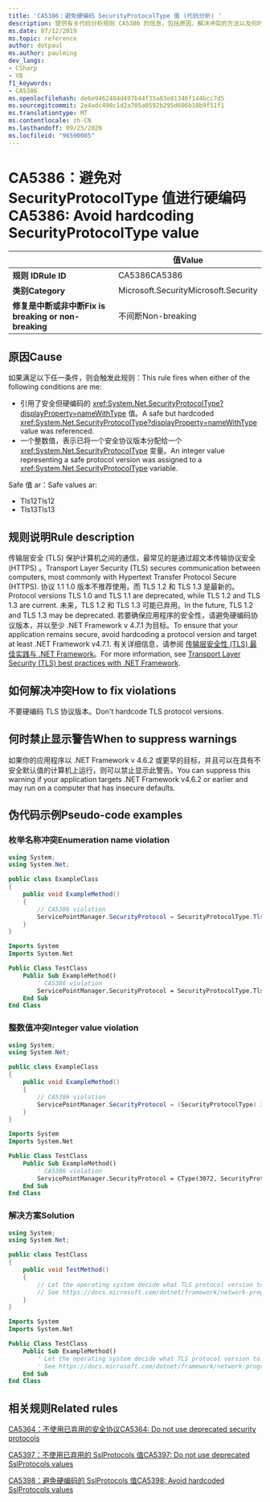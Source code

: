 ```yaml
---
title: 'CA5386：避免硬编码 SecurityProtocolType 值 (代码分析) '
description: 提供有关代码分析规则 CA5386 的信息，包括原因、解决冲突的方法以及何时取消显示。
ms.date: 07/12/2019
ms.topic: reference
author: dotpaul
ms.author: paulming
dev_langs:
- CSharp
- VB
f1_keywords:
- CA5386
ms.openlocfilehash: de6e9462484d497b44f33a83e81346f144bcc7d5
ms.sourcegitcommit: 2e4adc490c1d2a705a0592b295d606b10b9f51f1
ms.translationtype: MT
ms.contentlocale: zh-CN
ms.lasthandoff: 09/25/2020
ms.locfileid: "96590085"
---
```

# <a name="ca5386-avoid-hardcoding-securityprotocoltype-value"></a><span data-ttu-id="92382-103">CA5386：避免对 SecurityProtocolType 值进行硬编码</span><span class="sxs-lookup"><span data-stu-id="92382-103">CA5386: Avoid hardcoding SecurityProtocolType value</span></span>

| | <span data-ttu-id="92382-104">值</span><span class="sxs-lookup"><span data-stu-id="92382-104">Value</span></span> |
|-|-|
| <span data-ttu-id="92382-105">**规则 ID**</span><span class="sxs-lookup"><span data-stu-id="92382-105">**Rule ID**</span></span> |<span data-ttu-id="92382-106">CA5386</span><span class="sxs-lookup"><span data-stu-id="92382-106">CA5386</span></span>|
| <span data-ttu-id="92382-107">**类别**</span><span class="sxs-lookup"><span data-stu-id="92382-107">**Category**</span></span> |<span data-ttu-id="92382-108">Microsoft.Security</span><span class="sxs-lookup"><span data-stu-id="92382-108">Microsoft.Security</span></span>|
| <span data-ttu-id="92382-109">**修复是中断或非中断**</span><span class="sxs-lookup"><span data-stu-id="92382-109">**Fix is breaking or non-breaking**</span></span> |<span data-ttu-id="92382-110">不间断</span><span class="sxs-lookup"><span data-stu-id="92382-110">Non-breaking</span></span>|

## <a name="cause"></a><span data-ttu-id="92382-111">原因</span><span class="sxs-lookup"><span data-stu-id="92382-111">Cause</span></span>

<span data-ttu-id="92382-112">如果满足以下任一条件，则会触发此规则：</span><span class="sxs-lookup"><span data-stu-id="92382-112">This rule fires when either of the following conditions are me:</span></span>

- <span data-ttu-id="92382-113">引用了安全但硬编码的 <xref:System.Net.SecurityProtocolType?displayProperty=nameWithType> 值。</span><span class="sxs-lookup"><span data-stu-id="92382-113">A safe but hardcoded <xref:System.Net.SecurityProtocolType?displayProperty=nameWithType> value was referenced.</span></span>
- <span data-ttu-id="92382-114">一个整数值，表示已将一个安全协议版本分配给一个 <xref:System.Net.SecurityProtocolType> 变量。</span><span class="sxs-lookup"><span data-stu-id="92382-114">An integer value representing a safe protocol version was assigned to a <xref:System.Net.SecurityProtocolType> variable.</span></span>

<span data-ttu-id="92382-115">Safe 值 ar：</span><span class="sxs-lookup"><span data-stu-id="92382-115">Safe values ar:</span></span>

- <span data-ttu-id="92382-116">Tls12</span><span class="sxs-lookup"><span data-stu-id="92382-116">Tls12</span></span>
- <span data-ttu-id="92382-117">Tls13</span><span class="sxs-lookup"><span data-stu-id="92382-117">Tls13</span></span>

## <a name="rule-description"></a><span data-ttu-id="92382-118">规则说明</span><span class="sxs-lookup"><span data-stu-id="92382-118">Rule description</span></span>

<span data-ttu-id="92382-119">传输层安全 (TLS) 保护计算机之间的通信，最常见的是通过超文本传输协议安全 (HTTPS) 。</span><span class="sxs-lookup"><span data-stu-id="92382-119">Transport Layer Security (TLS) secures communication between computers, most commonly with Hypertext Transfer Protocol Secure (HTTPS).</span></span> <span data-ttu-id="92382-120">协议 1.1 1.0 版本不推荐使用，而 TLS 1.2 和 TLS 1.3 是最新的。</span><span class="sxs-lookup"><span data-stu-id="92382-120">Protocol versions TLS 1.0 and TLS 1.1 are deprecated, while TLS 1.2 and TLS 1.3 are current.</span></span> <span data-ttu-id="92382-121">未来，TLS 1.2 和 TLS 1.3 可能已弃用。</span><span class="sxs-lookup"><span data-stu-id="92382-121">In the future, TLS 1.2 and TLS 1.3 may be deprecated.</span></span> <span data-ttu-id="92382-122">若要确保应用程序的安全性，请避免硬编码协议版本，并以至少 .NET Framework v 4.7.1 为目标。</span><span class="sxs-lookup"><span data-stu-id="92382-122">To ensure that your application remains secure, avoid hardcoding a protocol version and target at least .NET Framework v4.7.1.</span></span> <span data-ttu-id="92382-123">有关详细信息，请参阅 [传输层安全性 (TLS) 最佳实践与 .NET Framework](../../../framework/network-programming/tls.md)。</span><span class="sxs-lookup"><span data-stu-id="92382-123">For more information, see [Transport Layer Security (TLS) best practices with .NET Framework](../../../framework/network-programming/tls.md).</span></span>

## <a name="how-to-fix-violations"></a><span data-ttu-id="92382-124">如何解决冲突</span><span class="sxs-lookup"><span data-stu-id="92382-124">How to fix violations</span></span>

<span data-ttu-id="92382-125">不要硬编码 TLS 协议版本。</span><span class="sxs-lookup"><span data-stu-id="92382-125">Don't hardcode TLS protocol versions.</span></span>

## <a name="when-to-suppress-warnings"></a><span data-ttu-id="92382-126">何时禁止显示警告</span><span class="sxs-lookup"><span data-stu-id="92382-126">When to suppress warnings</span></span>

<span data-ttu-id="92382-127">如果你的应用程序以 .NET Framework v 4.6.2 或更早的目标，并且可以在具有不安全默认值的计算机上运行，则可以禁止显示此警告。</span><span class="sxs-lookup"><span data-stu-id="92382-127">You can suppress this warning if your application targets .NET Framework v4.6.2 or earlier and may run on a computer that has insecure defaults.</span></span>

## <a name="pseudo-code-examples"></a><span data-ttu-id="92382-128">伪代码示例</span><span class="sxs-lookup"><span data-stu-id="92382-128">Pseudo-code examples</span></span>

### <a name="enumeration-name-violation"></a><span data-ttu-id="92382-129">枚举名称冲突</span><span class="sxs-lookup"><span data-stu-id="92382-129">Enumeration name violation</span></span>

```csharp
using System;
using System.Net;

public class ExampleClass
{
    public void ExampleMethod()
    {
        // CA5386 violation
        ServicePointManager.SecurityProtocol = SecurityProtocolType.Tls12;
    }
}
```

```vb
Imports System
Imports System.Net

Public Class TestClass
    Public Sub ExampleMethod()
        ' CA5386 violation
        ServicePointManager.SecurityProtocol = SecurityProtocolType.Tls12
    End Sub
End Class
```

### <a name="integer-value-violation"></a><span data-ttu-id="92382-130">整数值冲突</span><span class="sxs-lookup"><span data-stu-id="92382-130">Integer value violation</span></span>

```csharp
using System;
using System.Net;

public class ExampleClass
{
    public void ExampleMethod()
    {
        // CA5386 violation
        ServicePointManager.SecurityProtocol = (SecurityProtocolType) 3072;    // TLS 1.2
    }
}
```

```vb
Imports System
Imports System.Net

Public Class TestClass
    Public Sub ExampleMethod()
        ' CA5386 violation
        ServicePointManager.SecurityProtocol = CType(3072, SecurityProtocolType)   ' TLS 1.2
    End Sub
End Class
```

### <a name="solution"></a><span data-ttu-id="92382-131">解决方案</span><span class="sxs-lookup"><span data-stu-id="92382-131">Solution</span></span>

```csharp
using System;
using System.Net;

public class TestClass
{
    public void TestMethod()
    {
        // Let the operating system decide what TLS protocol version to use.
        // See https://docs.microsoft.com/dotnet/framework/network-programming/tls
    }
}
```

```vb
Imports System
Imports System.Net

Public Class TestClass
    Public Sub ExampleMethod()
        ' Let the operating system decide what TLS protocol version to use.
        ' See https://docs.microsoft.com/dotnet/framework/network-programming/tls
    End Sub
End Class
```

## <a name="related-rules"></a><span data-ttu-id="92382-132">相关规则</span><span class="sxs-lookup"><span data-stu-id="92382-132">Related rules</span></span>

[<span data-ttu-id="92382-133">CA5364：不使用已弃用的安全协议</span><span class="sxs-lookup"><span data-stu-id="92382-133">CA5364: Do not use deprecated security protocols</span></span>](ca5364.md)

[<span data-ttu-id="92382-134">CA5397：不使用已弃用的 SslProtocols 值</span><span class="sxs-lookup"><span data-stu-id="92382-134">CA5397: Do not use deprecated SslProtocols values</span></span>](ca5397.md)

[<span data-ttu-id="92382-135">CA5398：避免硬编码的 SslProtocols 值</span><span class="sxs-lookup"><span data-stu-id="92382-135">CA5398: Avoid hardcoded SslProtocols values</span></span>](ca5398.md)

